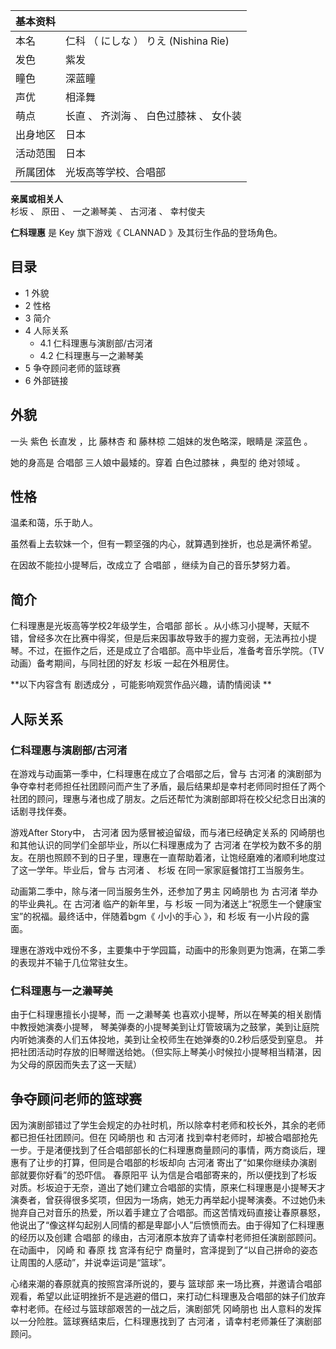 |  **基本资料**  ||
|---|---|
|本名  |  仁科  （  にしな  ）  りえ  (Nishina Rie)   |
|发色  |  紫发   |
|瞳色  |  深蓝瞳   |
|声优  |  相泽舞   |
|萌点  |  长直  、  齐浏海  、  白色过膝袜  、  女仆装   |
|出身地区  |  日本   |
|活动范围  |  日本   |
|所属团体  |  光坂高等学校、合唱部   |
**亲属或相关人**  
杉坂  、  原田  、  一之濑琴美  、  古河渚  、  幸村俊夫  
  
**仁科理惠** 是  Key  旗下游戏《  CLANNAD  》及其衍生作品的登场角色。

##  目录

  * 1  外貌 
  * 2  性格 
  * 3  简介 
  * 4  人际关系 
    * 4.1  仁科理惠与演剧部/古河渚 
    * 4.2  仁科理惠与一之濑琴美 
  * 5  争夺顾问老师的篮球赛 
  * 6  外部链接 

##  外貌

一头  紫色  长直发  ，比  藤林杏  和  藤林椋  二姐妹的发色略深，眼睛是  深蓝色  。

她的身高是  合唱部  三人娘中最矮的。穿着  白色过膝袜  ，典型的  绝对领域  。

##  性格

温柔和蔼，乐于助人。

虽然看上去软妹一个，但有一颗坚强的内心，就算遇到挫折，也总是满怀希望。

在因故不能拉小提琴后，改成立了  合唱部  ，继续为自己的音乐梦努力着。

##  简介

仁科理惠是光坂高等学校2年级学生，合唱部  部长
。从小练习小提琴，天赋不错，曾经多次在比赛中得奖，但是后来因事故导致手的握力变弱，无法再拉小提琴。不过，在振作之后，还是成立了合唱部。高中毕业后，准备考音乐学院。（TV动画）备考期间，与同社团的好友
杉坂  一起在外租房住。

**以下内容含有 剧透成分  ，可能影响观赏作品兴趣，请酌情阅读 **

##  人际关系

###  仁科理惠与演剧部/古河渚

在游戏与动画第一季中，仁科理惠在成立了合唱部之后，曾与  古河渚
的演剧部为争夺幸村老师担任社团顾问而产生了矛盾，最后结果却是幸村老师同时担任了两个社团的顾问，理惠与渚也成了朋友。之后还帮忙为演剧部即将在校父纪念日出演的话剧寻找伴奏。

游戏After Story中，  古河渚  因为感冒被迫留级，而与渚已经确定关系的  冈崎朋也  和其他认识的同学们全部毕业，所以仁科理惠成为了  古河渚
在学校为数不多的朋友。在朋也照顾不到的日子里，理惠在一直帮助着渚，让饱经磨难的渚顺利地度过了这一学年。毕业后，曾与  古河渚  、  杉坂
在同一家家庭餐馆打工当服务生。

动画第二季中，除与渚一同当服务生外，还参加了男主  冈崎朋也  为  古河渚  举办的毕业典礼。在  古河渚  临产的新年里，与  杉坂
一同为渚送上“祝愿生一个健康宝宝”的祝福。最终话中，伴随着bgm《  小小的手心  》，和  杉坂  有一小片段的露面。

理惠在游戏中戏份不多，主要集中于学园篇，动画中的形象则更为饱满，在第二季的表现并不输于几位常驻女生。

###  仁科理惠与一之濑琴美

由于仁科理惠擅长小提琴，而  一之濑琴美  也喜欢小提琴，所以在琴美的相关剧情中教授她演奏小提琴，
琴美弹奏的小提琴美到让灯管玻璃为之鼓掌，美到让庭院内听她演奏的人们五体投地，美到让全校师生在她弹奏的0.2秒后感受到窒息。
并把社团活动时存放的旧琴赠送给她。（但实际上琴美小时候拉小提琴相当精湛，因为父母的原因而失去了这一天赋）

##  争夺顾问老师的篮球赛

因为演剧部错过了学生会规定的办社时机，所以除幸村老师和校长外，其余的老师都已担任社团顾问。但在  冈崎朋也  和  古河渚
找到幸村老师时，却被合唱部抢先一步。于是渚便找到了任合唱部部长的仁科理惠商量顾问的事情，两方商谈后，理惠有了让步的打算，但同是合唱部的杉坂却向  古河渚
寄出了“如果你继续办演剧部就要你好看”的恐吓信。  春原阳平
认为信是合唱部寄来的，所以便找到了杉坂对质。杉坂迫于无奈，道出了她们建立合唱部的实情，原来仁科理惠是小提琴天才演奏者，曾获得很多奖项，但因为一场病，她无力再举起小提琴演奏。不过她仍未抛弃自己对音乐的热爱，所以着手建立了合唱部。而这苦情戏码直接让春原暴怒，他说出了“像这样勾起别人同情的都是卑鄙小人”后愤愤而去。由于得知了仁科理惠的经历以及创建
合唱部  的缘由，古河渚原本放弃了请幸村老师担任演剧部顾问。在动画中，  冈崎  和  春原  找  宫泽有纪宁
商量时，宫泽提到了“以自己拼命的姿态让周围的人感动”，并说幸运词是“篮球”。

心绪来潮的春原就真的按照宫泽所说的，要与  篮球部
来一场比赛，并邀请合唱部观看，希望以此证明挫折不是逃避的借口，来打动仁科理惠及合唱部的妹子们放弃幸村老师。在经过与篮球部艰苦的一战之后，演剧部凭  冈崎朋也
出人意料的发挥以一分险胜。篮球赛结束后，仁科理惠找到了  古河渚  ，请幸村老师兼任了演剧部顾问。